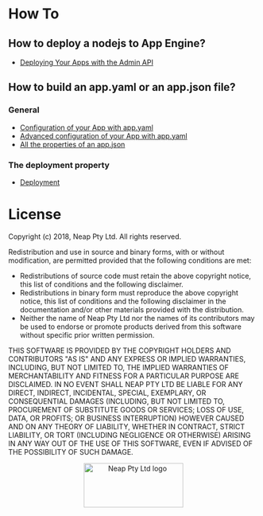 
# How To
## How to deploy a nodejs to App Engine?
- [Deploying Your Apps with the Admin API](https://cloud.google.com/appengine/docs/admin-api/deploying-overview)

## How to build an app.yaml or an app.json file?
### General
- [Configuration of your App with app.yaml](https://cloud.google.com/appengine/docs/flexible/nodejs/configuring-your-app-with-app-yaml)
- [Advanced configuration of your App with app.yaml](https://cloud.google.com/appengine/docs/flexible/nodejs/reference/app-yaml)
- [All the properties of an app.json](https://cloud.google.com/appengine/docs/admin-api/reference/rest/v1/apps.services.versions)

### The deployment property
- [Deployment](https://cloud.google.com/appengine/docs/admin-api/reference/rest/v1/apps.services.versions#Deployment)

# License
Copyright (c) 2018, Neap Pty Ltd.
All rights reserved.

Redistribution and use in source and binary forms, with or without modification, are permitted provided that the following conditions are met:
* Redistributions of source code must retain the above copyright notice, this list of conditions and the following disclaimer.
* Redistributions in binary form must reproduce the above copyright notice, this list of conditions and the following disclaimer in the documentation and/or other materials provided with the distribution.
* Neither the name of Neap Pty Ltd nor the names of its contributors may be used to endorse or promote products derived from this software without specific prior written permission.

THIS SOFTWARE IS PROVIDED BY THE COPYRIGHT HOLDERS AND CONTRIBUTORS "AS IS" AND
ANY EXPRESS OR IMPLIED WARRANTIES, INCLUDING, BUT NOT LIMITED TO, THE IMPLIED
WARRANTIES OF MERCHANTABILITY AND FITNESS FOR A PARTICULAR PURPOSE ARE
DISCLAIMED. IN NO EVENT SHALL NEAP PTY LTD BE LIABLE FOR ANY
DIRECT, INDIRECT, INCIDENTAL, SPECIAL, EXEMPLARY, OR CONSEQUENTIAL DAMAGES
(INCLUDING, BUT NOT LIMITED TO, PROCUREMENT OF SUBSTITUTE GOODS OR SERVICES;
LOSS OF USE, DATA, OR PROFITS; OR BUSINESS INTERRUPTION) HOWEVER CAUSED AND
ON ANY THEORY OF LIABILITY, WHETHER IN CONTRACT, STRICT LIABILITY, OR TORT
(INCLUDING NEGLIGENCE OR OTHERWISE) ARISING IN ANY WAY OUT OF THE USE OF THIS
SOFTWARE, EVEN IF ADVISED OF THE POSSIBILITY OF SUCH DAMAGE.

<p align="center"><a href="https://neap.co" target="_blank"><img src="https://neap.co/img/neap_color_horizontal.png" alt="Neap Pty Ltd logo" title="Neap" height="89" width="200"/></a></p>
